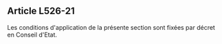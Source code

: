 Article L526-21
----
Les conditions d'application de la présente section sont fixées par décret en
Conseil d'Etat.
